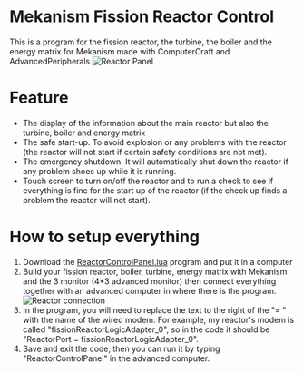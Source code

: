 # Mekanism Fission Reactor Control
This is a program for the fission reactor, the turbine, the boiler and the energy matrix for Mekanism made with ComputerCraft and AdvancedPeripherals
![Reactor Panel](https://imgur.com/a/mxdRCBv.png)

# Feature
- The display of the information about the main reactor but also the turbine, boiler and energy matrix
- The safe start-up. To avoid explosion or any problems with the reactor (the reactor will not start if certain safety conditions are not met).
- The emergency shutdown. It will automatically shut down the reactor if any problem shoes up while it is running.
- Touch screen to turn on/off the reactor and to run a check to see if everything is fine for the start up of the reactor (if the check up finds a problem the reactor will not start).

# How to setup everything
1. Download the [ReactorControlPanel.lua](https://github.com/tralalax/Mekanism-Fission-Reactor-Control/blob/main/ReactorControlPanel.lua) program and put it in a computer
2. Build your fission reactor, boiler, turbine, energy matrix with Mekanism and the 3 monitor (4*3 advanced monitor) then connect everything together with an advanced computer in where there is the program.
![Reactor connection](https://imgur.com/a/cAs4O90.png)
3. In the program, you will need to replace the text to the right of the "= " with the name of the wired modem. For example, my reactor's modem is called "fissionReactorLogicAdapter_0", so in the code it should be "ReactorPort = fissionReactorLogicAdapter_0".
4. Save and exit the code, then you can run it by typing "ReactorControlPanel" in the advanced computer.